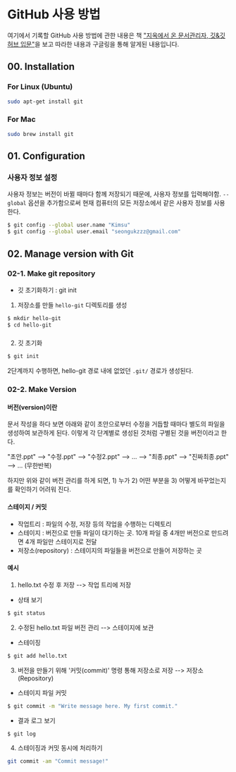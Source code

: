# GitHub 사용 방법
여기에서 기록할 GitHub 사용 방법에 관한 내용은 책 ["지옥에서 온 문서관리자, 깃&깃허브 입문"](http://www.kyobobook.co.kr/product/detailViewKor.laf?ejkGb=KOR&mallGb=KOR&barcode=9791163031222&orderClick=LAG&Kc=)을 보고 따라한 내용과
구글링을 통해 알게된 내용입니다.

## 00. Installation
### For Linux (Ubuntu)
```bash
sudo apt-get install git
```
### For Mac
```bash
sudo brew install git
```

## 01. Configuration
### 사용자 정보 설정
사용자 정보는 버전이 바뀔 때마다 함께 저장되기 때문에, 사용자 정보를 입력해야함.
`--global` 옵션을 추가함으로써 현재 컴퓨터의 모든 저장소에서 같은 사용자 정보를 사용한다.
```bash
$ git config --global user.name "Kimsu"
$ git config --global user.email "seongukzzz@gmail.com"
```

## 02. Manage version with Git
### 02-1. Make git repository
* 깃 초기화하기 : git init
1. 저장소를 만들 `hello-git` 디렉토리를 생성
```bash
$ mkdir hello-git
$ cd hello-git
```
###
2. 깃 초기화
```bash
$ git init
```

2단계까지 수행하면, hello-git 경로 내에 없었던 `.git/` 경로가 생성된다.

### 02-2. Make Version
#### 버전(version)이란
문서 작성을 하다 보면 아래와 같이 초안으로부터 수정을 거듭할 때마다 별도의 파일을 생성하여 보관하게 된다.
이렇게 각 단계별로 생성된 것처럼 구별된 것을 버전이라고 한다.

"초안.ppt" --> "수정.ppt" --> "수정2.ppt" --> ... --> "최종.ppt" --> "진짜최종.ppt" --> ...    (무한반복)

하지만 위와 같이 버전 관리를 하게 되면, 1) 누가 2) 어떤 부분을 3) 어떻게 바꾸었는지를 확인하기 어려워 진다.

#### 스테이지 / 커밋
- 작업트리 : 파일의 수정, 저장 등의 작업을 수행하는 디렉토리
- 스테이지 : 버전으로 만들 파일이 대기하는 곳. 10개 파일 중 4개만 버전으로 만드려면 4개 파일만 스테이지로 전달
- 저장소(repository) : 스테이지의 파일들을 버전으로 만들어 저장하는 곳

#### 예시
1) hello.txt 수정 후 저장 --> 작업 트리에 저장
  - 상태 보기
  ```bash
  $ git status
  ```
2) 수정된 hello.txt 파일 버전 관리 --> 스테이지에 보관
  - 스테이징
  ```bash
  $ git add hello.txt
  ```
3) 버전을 만들기 위해 '커밋(commit)' 명령 통해 저장소로 저장 --> 저장소(Repository)
  - 스테이지 파일 커밋
  ```bash
  $ git commit -m "Write message here. My first commit."
  ```
  - 결과 로그 보기
  ```bash
  $ git log
  ```

4) 스테이징과 커밋 동시에 처리하기
```bash
git commit -am "Commit message!"
```







